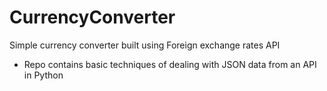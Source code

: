 # CurrencyConverter
Simple currency converter built using Foreign exchange rates API

- Repo contains basic techniques of dealing with JSON data from an API in Python
